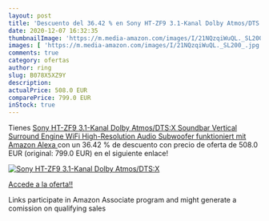 ```yaml
---
layout: post
title: 'Descuento del 36.42 % en Sony HT-ZF9 3.1-Kanal Dolby Atmos/DTS:X '
date: 2020-12-07 16:32:35
thumbnailImage: 'https://m.media-amazon.com/images/I/21NQzqiWuQL._SL200_.jpg'
images: [ 'https://m.media-amazon.com/images/I/21NQzqiWuQL._SL200_.jpg' ]
comments: true
category: ofertas
author: ring
slug: B078X5XZ9Y
description:
actualPrice: 508.0 EUR
comparePrice: 799.0 EUR
inStock: true
---
```


Tienes [Sony HT-ZF9 3.1-Kanal Dolby Atmos/DTS:X Soundbar  Vertical Surround Engine  WiFi  High-Resolution Audio  Subwoofer  funktioniert mit Amazon Alexa ](https://www.amazon.de/dp/B078X5XZ9Y/?tag=tolees0ca-21) con un 36.42 % de descuento con precio de oferta de 508.0 EUR (original: 799.0 EUR) en el siguiente enlace!

[![Sony HT-ZF9 3.1-Kanal Dolby Atmos/DTS:X ](https://m.media-amazon.com/images/I/21NQzqiWuQL._SL200_.jpg)](https://www.amazon.de/dp/B078X5XZ9Y/?tag=tolees0ca-21)

[Accede a la oferta!!](https://www.amazon.de/dp/B078X5XZ9Y/?tag=tolees0ca-21)

Links participate in Amazon Associate program and might generate a comission on qualifying sales


